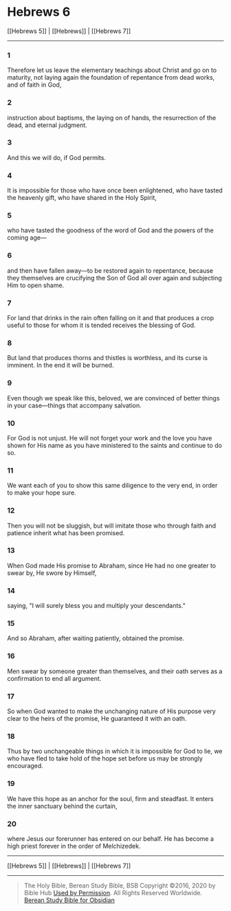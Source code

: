 # Hebrews 6

[[Hebrews 5]] | [[Hebrews]] | [[Hebrews 7]]

---

### 1
Therefore let us leave the elementary teachings about Christ and go on to maturity, not laying again the foundation of repentance from dead works, and of faith in God,

### 2
instruction about baptisms, the laying on of hands, the resurrection of the dead, and eternal judgment.

### 3
And this we will do, if God permits.

### 4
It is impossible for those who have once been enlightened, who have tasted the heavenly gift, who have shared in the Holy Spirit,

### 5
who have tasted the goodness of the word of God and the powers of the coming age—

### 6
and then have fallen away—to be restored again to repentance, because they themselves are crucifying the Son of God all over again and subjecting Him to open shame.

### 7
For land that drinks in the rain often falling on it and that produces a crop useful to those for whom it is tended receives the blessing of God.

### 8
But land that produces thorns and thistles is worthless, and its curse is imminent. In the end it will be burned.

### 9
Even though we speak like this, beloved, we are convinced of better things in your case—things that accompany salvation.

### 10
For God is not unjust. He will not forget your work and the love you have shown for His name as you have ministered to the saints and continue to do so.

### 11
We want each of you to show this same diligence to the very end, in order to make your hope sure.

### 12
Then you will not be sluggish, but will imitate those who through faith and patience inherit what has been promised.

### 13
When God made His promise to Abraham, since He had no one greater to swear by, He swore by Himself,

### 14
saying, "I will surely bless you and multiply your descendants."

### 15
And so Abraham, after waiting patiently, obtained the promise.

### 16
Men swear by someone greater than themselves, and their oath serves as a confirmation to end all argument.

### 17
So when God wanted to make the unchanging nature of His purpose very clear to the heirs of the promise, He guaranteed it with an oath.

### 18
Thus by two unchangeable things in which it is impossible for God to lie, we who have fled to take hold of the hope set before us may be strongly encouraged.

### 19
We have this hope as an anchor for the soul, firm and steadfast. It enters the inner sanctuary behind the curtain,

### 20
where Jesus our forerunner has entered on our behalf. He has become a high priest forever in the order of Melchizedek.

---

[[Hebrews 5]] | [[Hebrews]] | [[Hebrews 7]]

---

> The Holy Bible, Berean Study Bible, BSB
> Copyright &copy;2016, 2020 by Bible Hub
> [Used by Permission](https://berean.bible/terms.htm). All Rights Reserved Worldwide.
> [Berean Study Bible for Obsidian](https://github.com/gapmiss/berean-study-bible-for-obsidian)</small>

